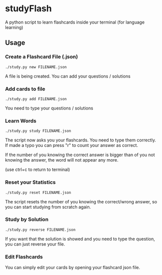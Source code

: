 # studyFlash
A python script to learn flashcards inside your terminal (for language learning)

## Usage
### Create a Flashcard File (.json)
```
./study.py new FILENAME.json
```

A file is being created. You can add your questions / solutions


### Add cards to file
```
./study.py add FILENAME.json
```

You need to type your questions / solutions


### Learn Words
```
./study.py study FILENAME.json
```

The script now asks you your flashcards. 
You need to type them correctly.
If made a typo you can press "r" to count your answer as correct.

If the number of you knowing the correct answer is bigger than of you not knowing the answer, the word will not appear any more. 

(use ctrl+c to return to terminal)


### Reset your Statistics 
```
./study.py reset FILENAME.json
```

The script resets the number of you knowing the correct/wrong answer, so you can start studying from scratch again.


### Study by Solution
```
./study.py reverse FILENAME.json
```

If you want that the solution is showed and you need to type the question, you can just reverse your file.


### Edit Flashcards
You can simply edit your cards by opening your flashcard json file.
